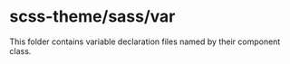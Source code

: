 # scss-theme/sass/var

This folder contains variable declaration files named by their component class.
